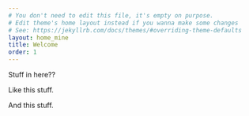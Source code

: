 ```yaml
---
# You don't need to edit this file, it's empty on purpose.
# Edit theme's home layout instead if you wanna make some changes
# See: https://jekyllrb.com/docs/themes/#overriding-theme-defaults
layout: home_mine
title: Welcome
order: 1
---
```


Stuff in here??

Like this stuff.

And this stuff.
